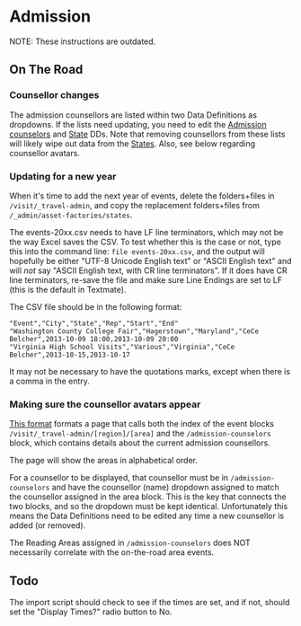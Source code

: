 # Admission

NOTE: These instructions are outdated.

## On The Road

### Counsellor changes

The admission counsellors are listed within two Data Definitions as dropdowns.
If the lists need updating, you need to edit the [Admission counselors](https://cms.slc.edu:8443/entity/open.act?id=97bb16a57f00000101f92de51ae1b8e1&type=structureddatadefinition) and [State](https://cms.slc.edu:8443/entity/open.act?id=302091fb7f0000024ee1d6a35d90ceb1&type=structureddatadefinition) DDs.
Note that removing counsellors from these lists will likely wipe out data from the [States](https://cms.slc.edu:8443/entity/open.act?id=1c07f8bb7f0000024124dc483414e60f&type=folder&).
Also, see below regarding counsellor avatars.

### Updating for a new year

When it's time to add the next year of events, delete the folders+files in `/visit/_travel-admin`, and copy the replacement folders+files from `/_admin/asset-factories/states`.

The events-20xx.csv needs to have LF line terminators, which may not be the way Excel saves the CSV.
To test whether this is the case or not, type this into the command line: `file events-20xx.csv`, and the output will hopefully be either "UTF-8 Unicode English text" or "ASCII English text" and will _not_ say "ASCII English text, with CR line terminators".
If it does have CR line terminators, re-save the file and make sure Line Endings are set to LF (this is the default in Textmate).

The CSV file should be in the following format:

    "Event","City","State","Rep","Start","End"
    "Washington County College Fair","Hagerstown","Maryland","CeCe Belcher",2013-10-09 18:00,2013-10-09 20:00
    "Virginia High School Visits","Various","Virginia","CeCe Belcher",2013-10-15,2013-10-17

It may not be necessary to have the quotations marks, except when there is a comma in the entry.

### Making sure the counsellor avatars appear

[This format](https://cms.slc.edu:8443/entity/open.act?id=3059c2907f00000250905c93ffc2bc40&type=format) formats a page that calls both the index of the event blocks 
`/visit/_travel-admin/[region]/[area]` and the `/admission-counselors` block, 
which contains details about the current admission counsellors.

The page will show the areas in alphabetical order.

For a counsellor to be displayed, that counsellor must be in `/admission-counselors` and have the counsellor (name) dropdown assigned to match the counsellor assigned in the area block. 
This is the key that connects the two blocks, and so the dropdown must be kept identical. 
Unfortunately this means the Data Definitions need to be edited any time a new counsellor is added (or removed).

The Reading Areas assigned in `/admission-counselors` does NOT necessarily correlate with the on-the-road area events.

## Todo

The import script should check to see if the times are set, and if not, should set the "Display Times?" radio button to No.
